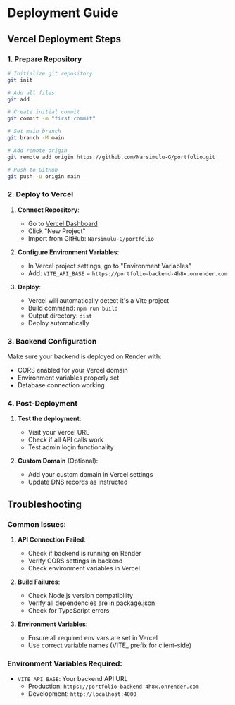 # Deployment Guide

## Vercel Deployment Steps

### 1. Prepare Repository
```bash
# Initialize git repository
git init

# Add all files
git add .

# Create initial commit
git commit -m "first commit"

# Set main branch
git branch -M main

# Add remote origin
git remote add origin https://github.com/Narsimulu-G/portfolio.git

# Push to GitHub
git push -u origin main
```

### 2. Deploy to Vercel

1. **Connect Repository**:
   - Go to [Vercel Dashboard](https://vercel.com/dashboard)
   - Click "New Project"
   - Import from GitHub: `Narsimulu-G/portfolio`

2. **Configure Environment Variables**:
   - In Vercel project settings, go to "Environment Variables"
   - Add: `VITE_API_BASE` = `https://portfolio-backend-4h8x.onrender.com`

3. **Deploy**:
   - Vercel will automatically detect it's a Vite project
   - Build command: `npm run build`
   - Output directory: `dist`
   - Deploy automatically

### 3. Backend Configuration

Make sure your backend is deployed on Render with:
- CORS enabled for your Vercel domain
- Environment variables properly set
- Database connection working

### 4. Post-Deployment

1. **Test the deployment**:
   - Visit your Vercel URL
   - Check if all API calls work
   - Test admin login functionality

2. **Custom Domain** (Optional):
   - Add your custom domain in Vercel settings
   - Update DNS records as instructed

## Troubleshooting

### Common Issues:

1. **API Connection Failed**:
   - Check if backend is running on Render
   - Verify CORS settings in backend
   - Check environment variables in Vercel

2. **Build Failures**:
   - Check Node.js version compatibility
   - Verify all dependencies are in package.json
   - Check for TypeScript errors

3. **Environment Variables**:
   - Ensure all required env vars are set in Vercel
   - Use correct variable names (VITE_ prefix for client-side)

### Environment Variables Required:

- `VITE_API_BASE`: Your backend API URL
  - Production: `https://portfolio-backend-4h8x.onrender.com`
  - Development: `http://localhost:4000`
